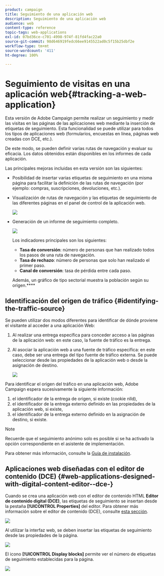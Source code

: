 ```yaml
---
product: campaign
title: Seguimiento de una aplicación web
description: Seguimiento de una aplicación web
audience: web
content-type: reference
topic-tags: web-applications
exl-id: 07bd36ce-c701-4998-974f-81fd4fac22a0
source-git-commit: 98d646919fedc66ee9145522ad0c5f15b25dbf2e
workflow-type: tm+mt
source-wordcount: '411'
ht-degree: 100%

---
```


# Seguimiento de visitas en una aplicación web{#tracking-a-web-application}

Esta versión de Adobe Campaign permite realizar un seguimiento y medir las visitas en las páginas de las aplicaciones web mediante la inserción de etiquetas de seguimiento. Esta funcionalidad se puede utilizar para todos los tipos de aplicaciones web (formularios, encuestas en línea, páginas web creadas con DCE, etc.).

De este modo, se pueden definir varias rutas de navegación y evaluar su eficacia. Los datos obtenidos están disponibles en los informes de cada aplicación.

Las principales mejoras incluidas en esta versión son las siguientes:

* Posibilidad de insertar varias etiquetas de seguimiento en una misma página para facilitar la definición de las rutas de navegación (por ejemplo: compras, suscripciones, devoluciones, etc.).
* Visualización de rutas de navegación y las etiquetas de seguimiento de las diferentes páginas en el panel de control de la aplicación web.

   ![](assets/trackers_1.png)

* Generación de un informe de seguimiento completo.

   ![](assets/trackers_5.png)

   Los indicadores principales son los siguientes:

   * **Tasa de conversión**: número de personas que han realizado todos los pasos de una ruta de navegación.
   * **Tasa de rechazo**: número de personas que solo han realizado el primer paso.
   * **Canal de conversión**: tasa de pérdida entre cada paso.

   Además, un gráfico de tipo sectorial muestra la población según su origen.****

## Identificación del origen de tráfico {#identifying-the-traffic-source}

Se pueden utilizar dos modos diferentes para identificar de dónde proviene el visitante al acceder a una aplicación Web:

1. Al realizar una entrega específica para conceder acceso a las páginas de la aplicación web: en este caso, la fuente de tráfico es la entrega.
1. Al asociar la aplicación web a una fuente de tráfico específica: en este caso, debe ser una entrega del tipo fuente de tráfico externa. Se puede seleccionar desde las propiedades de la aplicación web o desde la asignación de destino.

   ![](assets/trackers_6.png)

Para identificar el origen del tráfico en una aplicación web, Adobe Campaign espera sucesivamente la siguiente información:

1. el identificador de la entrega de origen, si existe (cookie nlId),
1. el identificador de la entrega externo definido en las propiedades de la aplicación web, si existe,
1. el identificador de la entrega externo definido en la asignación de destino, si existe.

>[!NOTE]
>
>Recuerde que el seguimiento anónimo solo es posible si se ha activado la opción correspondiente en el asistente de implementación.
>
>Para obtener más información, consulte la [Guía de instalación](../../installation/using/deploying-an-instance.md).

## Aplicaciones web diseñadas con el editor de contenido (DCE) {#web-applications-designed-with-digital-content-editor--dce-}

Cuando se crea una aplicación web con el editor de contenido HTML **Editor de contenido digital (DCE)**, las etiquetas de seguimiento se insertan desde la pestaña **[!UICONTROL Properties]** del editor. Para obtener más información sobre el editor de contenido (DCE), consulte [esta sección](../../web/using/about-campaign-html-editor.md).

![](assets/trackers_2.png)

Al utilizar la interfaz web, se deben insertar las etiquetas de seguimiento desde las propiedades de la página.

![](assets/trackers_3.png)

El icono **[!UICONTROL Display blocks]** permite ver el número de etiquetas de seguimiento establecidas para la página.

![](assets/trackers_4.png)
